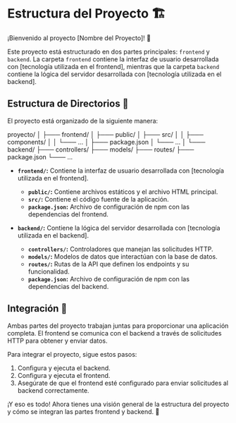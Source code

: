 # Estructura del Proyecto 🏗️

¡Bienvenido al proyecto [Nombre del Proyecto]! 🎉

Este proyecto está estructurado en dos partes principales: `frontend` y `backend`. La carpeta `frontend` contiene la interfaz de usuario desarrollada con [tecnología utilizada en el frontend], mientras que la carpeta `backend` contiene la lógica del servidor desarrollada con [tecnología utilizada en el backend].

## Estructura de Directorios 📂

El proyecto está organizado de la siguiente manera:


proyecto/
│
├─── frontend/
│ ├─── public/
│ ├─── src/
│ │ ├─── components/
│ │ └─── ...
│ ├─── package.json
│ └─── ...
│
└─── backend/
├─── controllers/
├─── models/
├─── routes/
├─── package.json
└─── ...

- **`frontend/`:** Contiene la interfaz de usuario desarrollada con [tecnología utilizada en el frontend].
   - **`public/`:** Contiene archivos estáticos y el archivo HTML principal.
   - **`src/`:** Contiene el código fuente de la aplicación.
   - **`package.json`:** Archivo de configuración de npm con las dependencias del frontend.

- **`backend/`:** Contiene la lógica del servidor desarrollada con [tecnología utilizada en el backend].
   - **`controllers/`:** Controladores que manejan las solicitudes HTTP.
   - **`models/`:** Modelos de datos que interactúan con la base de datos.
   - **`routes/`:** Rutas de la API que definen los endpoints y su funcionalidad.
   - **`package.json`:** Archivo de configuración de npm con las dependencias del backend.

## Integración 🔄

Ambas partes del proyecto trabajan juntas para proporcionar una aplicación completa. El frontend se comunica con el backend a través de solicitudes HTTP para obtener y enviar datos.

Para integrar el proyecto, sigue estos pasos:

1. Configura y ejecuta el backend.
2. Configura y ejecuta el frontend.
3. Asegúrate de que el frontend esté configurado para enviar solicitudes al backend correctamente.

¡Y eso es todo! Ahora tienes una visión general de la estructura del proyecto y cómo se integran las partes frontend y backend. 🚀